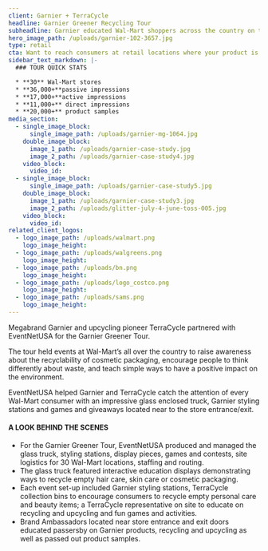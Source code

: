```yaml
---
client: Garnier + TerraCycle
headline: Garnier Greener Recycling Tour
subheadline: Garnier educated Wal-Mart shoppers across the country on the importance of recycling and earth-friendly products
hero_image_path: /uploads/garnier-102-3657.jpg
type: retail
cta: Want to reach consumers at retail locations where your product is sold?  We can help with that.
sidebar_text_markdown: |-
  ### TOUR QUICK STATS

  * **30** Wal-Mart stores
  * **36,000+**passive impressions
  * **17,000+**active impressions
  * **11,000+** direct impressions
  * **20,000+** product samples
media_section:
  - single_image_block:
      single_image_path: /uploads/garnier-mg-1064.jpg
    double_image_block:
      image_1_path: /uploads/garnier-case-study.jpg
      image_2_path: /uploads/garnier-case-study4.jpg
    video_block:
      video_id:
  - single_image_block:
      single_image_path: /uploads/garnier-case-study5.jpg
    double_image_block:
      image_1_path: /uploads/garnier-case-study3.jpg
      image_2_path: /uploads/glitter-july-4-june-toss-005.jpg
    video_block:
      video_id:
related_client_logos:
  - logo_image_path: /uploads/walmart.png
    logo_image_height:
  - logo_image_path: /uploads/walgreens.png
    logo_image_height:
  - logo_image_path: /uploads/bn.png
    logo_image_height:
  - logo_image_path: /uploads/logo_costco.png
    logo_image_height:
  - logo_image_path: /uploads/sams.png
    logo_image_height:
---
```



Megabrand Garnier and upcycling pioneer TerraCycle partnered with EventNetUSA for the Garnier Greener Tour.

The tour held events at Wal-Mart’s all over the country to raise awareness about the recyclability of cosmetic packaging, encourage people to think differently about waste, and teach simple ways to have a positive impact on the environment.

EventNetUSA helped Garnier and TerraCycle catch the attention of every Wal-Mart consumer with an impressive glass enclosed truck, Garnier styling stations and games and giveaways located near to the store entrance/exit.

#### A LOOK BEHIND THE SCENES

* For the Garnier Greener Tour, EventNetUSA produced and managed the glass truck, styling stations, display pieces, games and contests, site logistics for 30 Wal-Mart locations, staffing and routing.
* The glass truck featured interactive education displays demonstrating ways to recycle empty hair care, skin care or cosmetic packaging.
* Each event set-up included Garnier styling stations, TerraCycle collection bins to encourage consumers to recycle empty personal care and beauty items; a TerraCycle representative on site to educate on recycling and upcycling and fun games and activities.
* Brand Ambassadors located near store entrance and exit doors educated passersby on Garnier products, recycling and upcycling as well as passed out product samples.
